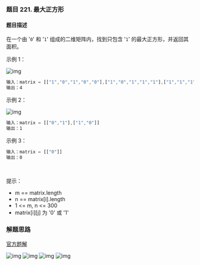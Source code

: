 ### 题目 221. 最大正方形
#### 题目描述
在一个由 '`0`' 和 '`1`' 组成的二维矩阵内，找到只包含 '`1`' 的最大正方形，并返回其面积。


示例 1：

![img](221-1.jpeg)


```js
输入：matrix = [["1","0","1","0","0"],["1","0","1","1","1"],["1","1","1","1","1"],["1","0","0","1","0"]]
输出：4
```
示例 2：

![img](221-2.jpeg)

```js
输入：matrix = [["0","1"],["1","0"]]
输出：1
```
示例 3：

```js
输入：matrix = [["0"]]
输出：0
```
 

提示：

- m == matrix.length
- n == matrix[i].length
- 1 <= m, n <= 300
- matrix[i][j] 为 '0' 或 '1'

### 解题思路
[官方题解](https://leetcode-cn.com/problems/maximal-square/solution/zui-da-zheng-fang-xing-by-leetcode-solution/)

![img](221-3.png)
![img](221-4.png)
![img](221-5.png)
![img](221-6.png)